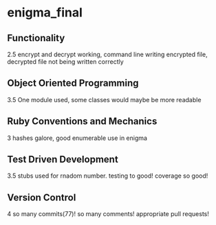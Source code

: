# enigma_final
## Functionality
2.5 encrypt and decrypt working, command line writing encrypted file, decrypted file not being written correctly

## Object Oriented Programming
3.5 One module used, some classes would maybe be more readable

## Ruby Conventions and Mechanics
3 hashes galore, good enumerable use in enigma

## Test Driven Development
3.5 stubs used for rnadom number. testing to good! coverage so good!

## Version Control
4 so many commits(77)! so many comments! appropriate pull requests!
